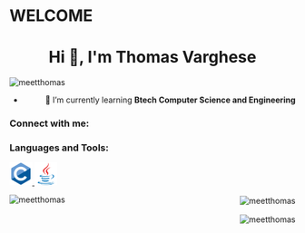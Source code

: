  <h1 align="centre">WELCOME</h1>
<h1 align="center">Hi 👋, I'm Thomas Varghese</h1>

<imh align= "right" alt="Coding" width="400" src="https://www.csoonline.com/wp-content/uploads/2023/09/anonymous_hooded_figure_consisting_of_binary_code_stands_in_a_virtual_corridor_of_circuits_hacker_identity_by_cosmin4000_gettyimages-516143404_2400x1600-100858205-orig.jpg?quality=50&strip=all&w=1024">

<p align="left"> <img src="https://komarev.com/ghpvc/?username=meetthomas&label=Profile%20views&color=0e75b6&style=flat" alt="meetthomas" /> </p>

- 🌱 I’m currently learning **Btech Computer Science and Engineering**

<h3 align="left">Connect with me:</h3>
<p align="left">
</p>

<h3 align="left">Languages and Tools:</h3>
<p align="left"> <a href="https://www.cprogramming.com/" target="_blank" rel="noreferrer"> <img src="https://raw.githubusercontent.com/devicons/devicon/master/icons/c/c-original.svg" alt="c" width="40" height="40"/> </a> <a href="https://www.java.com" target="_blank" rel="noreferrer"> <img src="https://raw.githubusercontent.com/devicons/devicon/master/icons/java/java-original.svg" alt="java" width="40" height="40"/> </a> </p>

<p><img align="left" src="https://github-readme-stats.vercel.app/api/top-langs?username=meetthomas&show_icons=true&locale=en&layout=compact" alt="meetthomas" /></p>

<p>&nbsp;<img align="center" src="https://github-readme-stats.vercel.app/api?username=meetthomas&show_icons=true&locale=en" alt="meetthomas" /></p>

<p><img align="center" src="https://github-readme-streak-stats.herokuapp.com/?user=meetthomas&" alt="meetthomas" /></p>
